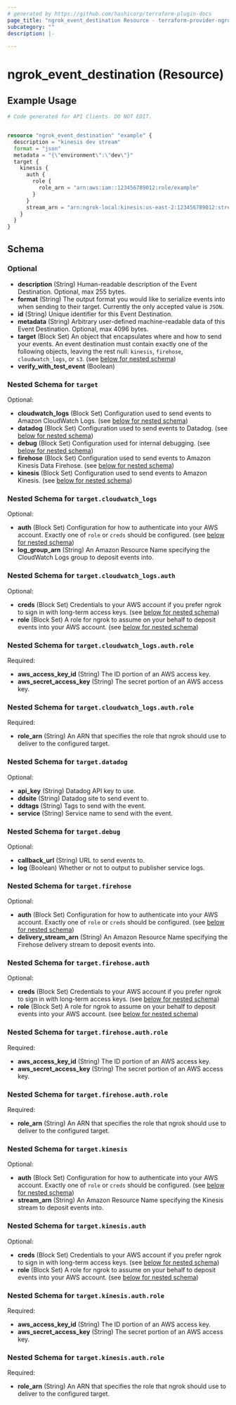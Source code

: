 ```yaml
---
# generated by https://github.com/hashicorp/terraform-plugin-docs
page_title: "ngrok_event_destination Resource - terraform-provider-ngrok"
subcategory: ""
description: |-
  
---
```


# ngrok_event_destination (Resource)



## Example Usage

```terraform
# Code generated for API Clients. DO NOT EDIT.


resource "ngrok_event_destination" "example" {
  description = "kinesis dev stream"
  format = "json"
  metadata = "{\"environment\":\"dev\"}"
  target {
    kinesis {
      auth {
        role {
          role_arn = "arn:aws:iam::123456789012:role/example"
        }
      }
      stream_arn = "arn:ngrok-local:kinesis:us-east-2:123456789012:stream/mystream2"
    }
  }
}
```

<!-- schema generated by tfplugindocs -->
## Schema

### Optional

- **description** (String) Human-readable description of the Event Destination. Optional, max 255 bytes.
- **format** (String) The output format you would like to serialize events into when sending to their target. Currently the only accepted value is `JSON`.
- **id** (String) Unique identifier for this Event Destination.
- **metadata** (String) Arbitrary user-defined machine-readable data of this Event Destination. Optional, max 4096 bytes.
- **target** (Block Set) An object that encapsulates where and how to send your events. An event destination must contain exactly one of the following objects, leaving the rest null: `kinesis`, `firehose`, `cloudwatch_logs`, or `s3`. (see [below for nested schema](#nestedblock--target))
- **verify_with_test_event** (Boolean)

<a id="nestedblock--target"></a>
### Nested Schema for `target`

Optional:

- **cloudwatch_logs** (Block Set) Configuration used to send events to Amazon CloudWatch Logs. (see [below for nested schema](#nestedblock--target--cloudwatch_logs))
- **datadog** (Block Set) Configuration used to send events to Datadog. (see [below for nested schema](#nestedblock--target--datadog))
- **debug** (Block Set) Configuration used for internal debugging. (see [below for nested schema](#nestedblock--target--debug))
- **firehose** (Block Set) Configuration used to send events to Amazon Kinesis Data Firehose. (see [below for nested schema](#nestedblock--target--firehose))
- **kinesis** (Block Set) Configuration used to send events to Amazon Kinesis. (see [below for nested schema](#nestedblock--target--kinesis))

<a id="nestedblock--target--cloudwatch_logs"></a>
### Nested Schema for `target.cloudwatch_logs`

Optional:

- **auth** (Block Set) Configuration for how to authenticate into your AWS account. Exactly one of `role` or `creds` should be configured. (see [below for nested schema](#nestedblock--target--cloudwatch_logs--auth))
- **log_group_arn** (String) An Amazon Resource Name specifying the CloudWatch Logs group to deposit events into.

<a id="nestedblock--target--cloudwatch_logs--auth"></a>
### Nested Schema for `target.cloudwatch_logs.auth`

Optional:

- **creds** (Block Set) Credentials to your AWS account if you prefer ngrok to sign in with long-term access keys. (see [below for nested schema](#nestedblock--target--cloudwatch_logs--auth--creds))
- **role** (Block Set) A role for ngrok to assume on your behalf to deposit events into your AWS account. (see [below for nested schema](#nestedblock--target--cloudwatch_logs--auth--role))

<a id="nestedblock--target--cloudwatch_logs--auth--creds"></a>
### Nested Schema for `target.cloudwatch_logs.auth.role`

Required:

- **aws_access_key_id** (String) The ID portion of an AWS access key.
- **aws_secret_access_key** (String) The secret portion of an AWS access key.


<a id="nestedblock--target--cloudwatch_logs--auth--role"></a>
### Nested Schema for `target.cloudwatch_logs.auth.role`

Required:

- **role_arn** (String) An ARN that specifies the role that ngrok should use to deliver to the configured target.




<a id="nestedblock--target--datadog"></a>
### Nested Schema for `target.datadog`

Optional:

- **api_key** (String) Datadog API key to use.
- **ddsite** (String) Datadog site to send event to.
- **ddtags** (String) Tags to send with the event.
- **service** (String) Service name to send with the event.


<a id="nestedblock--target--debug"></a>
### Nested Schema for `target.debug`

Optional:

- **callback_url** (String) URL to send events to.
- **log** (Boolean) Whether or not to output to publisher service logs.


<a id="nestedblock--target--firehose"></a>
### Nested Schema for `target.firehose`

Optional:

- **auth** (Block Set) Configuration for how to authenticate into your AWS account. Exactly one of `role` or `creds` should be configured. (see [below for nested schema](#nestedblock--target--firehose--auth))
- **delivery_stream_arn** (String) An Amazon Resource Name specifying the Firehose delivery stream to deposit events into.

<a id="nestedblock--target--firehose--auth"></a>
### Nested Schema for `target.firehose.auth`

Optional:

- **creds** (Block Set) Credentials to your AWS account if you prefer ngrok to sign in with long-term access keys. (see [below for nested schema](#nestedblock--target--firehose--auth--creds))
- **role** (Block Set) A role for ngrok to assume on your behalf to deposit events into your AWS account. (see [below for nested schema](#nestedblock--target--firehose--auth--role))

<a id="nestedblock--target--firehose--auth--creds"></a>
### Nested Schema for `target.firehose.auth.role`

Required:

- **aws_access_key_id** (String) The ID portion of an AWS access key.
- **aws_secret_access_key** (String) The secret portion of an AWS access key.


<a id="nestedblock--target--firehose--auth--role"></a>
### Nested Schema for `target.firehose.auth.role`

Required:

- **role_arn** (String) An ARN that specifies the role that ngrok should use to deliver to the configured target.




<a id="nestedblock--target--kinesis"></a>
### Nested Schema for `target.kinesis`

Optional:

- **auth** (Block Set) Configuration for how to authenticate into your AWS account. Exactly one of `role` or `creds` should be configured. (see [below for nested schema](#nestedblock--target--kinesis--auth))
- **stream_arn** (String) An Amazon Resource Name specifying the Kinesis stream to deposit events into.

<a id="nestedblock--target--kinesis--auth"></a>
### Nested Schema for `target.kinesis.auth`

Optional:

- **creds** (Block Set) Credentials to your AWS account if you prefer ngrok to sign in with long-term access keys. (see [below for nested schema](#nestedblock--target--kinesis--auth--creds))
- **role** (Block Set) A role for ngrok to assume on your behalf to deposit events into your AWS account. (see [below for nested schema](#nestedblock--target--kinesis--auth--role))

<a id="nestedblock--target--kinesis--auth--creds"></a>
### Nested Schema for `target.kinesis.auth.role`

Required:

- **aws_access_key_id** (String) The ID portion of an AWS access key.
- **aws_secret_access_key** (String) The secret portion of an AWS access key.


<a id="nestedblock--target--kinesis--auth--role"></a>
### Nested Schema for `target.kinesis.auth.role`

Required:

- **role_arn** (String) An ARN that specifies the role that ngrok should use to deliver to the configured target.


